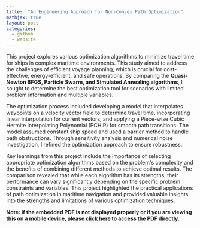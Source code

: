 ```yaml
---
title:  "An Engineering Approach for Non-Convex Path Optimization"
mathjax: true
layout: post
categories: 
  = github
  - website
---
```


This project explores various optimization algorithms to minimize travel time for ships in complex maritime environments. This study aimed to address the challenges of efficient voyage planning, which is crucial for cost-effective, energy-efficient, and safe operations. By comparing the **Quasi-Newton BFGS, Particle Swarm, and Simulated Annealing algorithms**, I sought to determine the best optimization tool for scenarios with limited problem information and multiple variables. 

The optimization process included developing a model that interpolates waypoints on a velocity vector field to determine travel time, incorporating linear interpolation for current vectors, and applying a Piece-wise Cubic Hermite Interpolating Polynomial (PCHIP) for smooth path transitions. The model assumed constant ship speed and used a barrier method to handle path obstructions. Through sensitivity analysis and numerical noise investigation, I refined the optimization approach to ensure robustness.

Key learnings from this project include the importance of selecting appropriate optimization algorithms based on the problem's complexity and the benefits of combining different methods to achieve optimal results. The comparison revealed that while each algorithm has its strengths, their performance can vary significantly depending on the specific problem constraints and variables. This project highlighted the practical applications of path optimization in maritime navigation and provided valuable insights into the strengths and limitations of various optimization techniques.

**Note: If the embedded PDF is not displayed properly or if you are viewing this on a mobile device, <a href="https://kodendaal.github.io/assets/project_eng_opti.pdf" target="_blank">please click here</a> to access the PDF directly.**

<div id="adobe-dc-view" style="width: 100%;"></div>
<script src="https://acrobatservices.adobe.com/view-sdk/viewer.js"></script>
<script type="text/javascript">
	document.addEventListener("adobe_dc_view_sdk.ready", function(){ 
		var adobeDCView = new AdobeDC.View({clientId: "db69ee87b1ce49cfbefae8d264f647d1", divId: "adobe-dc-view"});
		adobeDCView.previewFile({
			content:{location: {url: "https://kodendaal.github.io/assets/project_eng_opti.pdf"}},
			metaData:{fileName: "project_eng_opti.pdf"}
		}, {embedMode: "IN_LINE"});
	});
</script>

